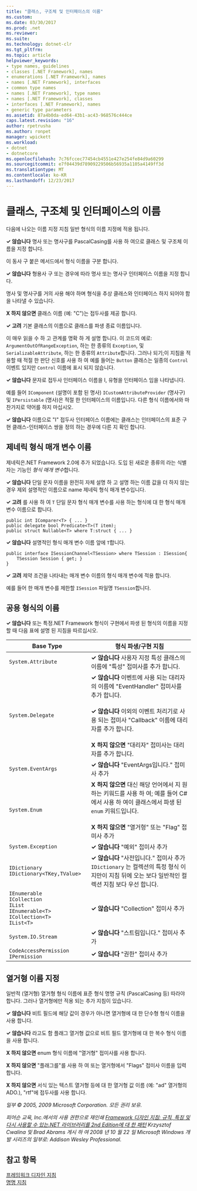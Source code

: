```yaml
---
title: "클래스, 구조체 및 인터페이스의 이름"
ms.custom: 
ms.date: 03/30/2017
ms.prod: .net
ms.reviewer: 
ms.suite: 
ms.technology: dotnet-clr
ms.tgt_pltfrm: 
ms.topic: article
helpviewer_keywords:
- type names, guidelines
- classes [.NET Framework], names
- enumerations [.NET Framework], names
- names [.NET Framework], interfaces
- common type names
- names [.NET Framework], type names
- names [.NET Framework], classes
- interfaces [.NET Framework], names
- generic type parameters
ms.assetid: 87a4b0da-ed64-43b1-ac43-968576c444ce
caps.latest.revision: "16"
author: rpetrusha
ms.author: ronpet
manager: wpickett
ms.workload:
- dotnet
- dotnetcore
ms.openlocfilehash: 7c76fccec77454cb4551e427e254fe84d9a60299
ms.sourcegitcommit: e7f04439d78909229506b56935a1105a4149ff3d
ms.translationtype: MT
ms.contentlocale: ko-KR
ms.lasthandoff: 12/23/2017
---
```

# <a name="names-of-classes-structs-and-interfaces"></a>클래스, 구조체 및 인터페이스의 이름
다음에 나오는 이름 지정 지침 일반 형식의 이름 지정에 적용 됩니다.  
  
 **✓ 않습니다** 명사 또는 명사구를 PascalCasing를 사용 하 여으로 클래스 및 구조체 이름을 지정 합니다.  
  
 이 동사 구 붙은 메서드에서 형식 이름을 구분 합니다.  
  
 **✓ 않습니다** 형용사 구 또는 경우에 따라 명사 또는 명사구 인터페이스 이름을 지정 합니다.  
  
 명사 및 명사구를 거의 사용 해야 하며 형식을 추상 클래스와 인터페이스 하지 되어야 함을 나타낼 수 있습니다.  
  
 **X 하지 않으면** 클래스 이름 (예: "C")는 접두사를 제공 합니다.  
  
 **✓ 고려** 기본 클래스의 이름으로 클래스를 파생 종료 이름입니다.  
  
 이 매우 읽을 수 하 고 관계를 명확 하 게 설명 합니다. 이 코드의 예로: `ArgumentOutOfRangeException`, 하는 한 종류의 `Exception`, 및 `SerializableAttribute`, 하는 한 종류의 `Attribute`합니다. 그러나 되기;이 지침을 적용할 때 적절 한 판단 신호를 사용 하 여 예를 들어는 `Button` 클래스는 일종의 `Control` 이벤트 있지만 `Control` 이름에 표시 되지 않습니다.  
  
 **✓ 않습니다** 문자로 접두사 인터페이스 이름을 I, 유형을 인터페이스 임을 나타냅니다.  
  
 예를 들어 `IComponent` (설명이 포함 된 명사) `ICustomAttributeProvider` (명사구) 및 `IPersistable` (명사)은 적절 한 인터페이스의 이름입니다. 다른 형식 이름에서와 마찬가지로 약어를 하지 마십시오.  
  
 **✓ 않습니다** 이름으로 "I" 접두사 인터페이스 이름에는 클래스는 인터페이스의 표준 구현 클래스-인터페이스 쌍을 정의 하는 경우에 다른 지 확인 합니다.  
  
## <a name="names-of-generic-type-parameters"></a>제네릭 형식 매개 변수 이름  
 제네릭은.NET Framework 2.0에 추가 되었습니다. 도입 된 새로운 종류의 라는 식별자는 기능인 *형식 매개 변수*합니다.  
  
 **✓ 않습니다** 단일 문자 이름을 완전히 자체 설명 하 고 설명 하는 이름 값을 더 하지 않는 경우 제외 설명적인 이름으로 name 제네릭 형식 매개 변수입니다.  
  
 **✓ 고려** 를 사용 하 여 `T` 단일 문자 형식 매개 변수를 사용 하는 형식에 대 한 형식 매개 변수 이름으로 합니다.  
  
```  
public int IComparer<T> { ... }  
public delegate bool Predicate<T>(T item);  
public struct Nullable<T> where T:struct { ... }  
```  
  
 **✓ 않습니다** 설명적인 형식 매개 변수 이름 앞에 `T`합니다.  
  
```  
public interface ISessionChannel<TSession> where TSession : ISession{  
    TSession Session { get; }  
}  
```  
  
 **✓ 고려** 제약 조건을 나타내는 매개 변수 이름의 형식 매개 변수에 적용 합니다.  
  
 예를 들어 한 매개 변수를 제한할 `ISession` 파일명 `TSession`합니다.  
  
## <a name="names-of-common-types"></a>공용 형식의 이름  
 **✓ 않습니다** 또는 특정.NET Framework 형식이 구현에서 파생 된 형식의 이름을 지정할 때 다음 표에 설명 된 지침을 따르십시오.  
  
|Base Type|형식 파생/구현 지침|  
|---------------|------------------------------------------|  
|`System.Attribute`|**✓ 않습니다** 사용자 지정 특성 클래스의 이름에 "특성" 접미사를 추가 합니다.|  
|`System.Delegate`|**✓ 않습니다** 이벤트에 사용 되는 대리자의 이름에 "EventHandler" 접미사를 추가 합니다.<br /><br /> **✓ 않습니다** 이외의 이벤트 처리기로 사용 되는 접미사 "Callback" 이름에 대리자를 추가 합니다.<br /><br /> **X 하지 않으면** "대리자" 접미사는 대리자를 추가 합니다.|  
|`System.EventArgs`|**✓ 않습니다** "EventArgs입니다." 접미사 추가|  
|`System.Enum`|**X 하지 않으면** 대신 해당 언어에서 지 원하는 키워드를 사용 하 여; 예를 들어 C#에서 사용 하 여이 클래스에서 파생 된 `enum` 키워드입니다.<br /><br /> **X 하지 않으면** "열거형" 또는 "Flag" 접미사 추가|  
|`System.Exception`|**✓ 않습니다** "예외" 접미사 추가|  
|`IDictionary` <br /> `IDictionary<TKey,TValue>`|**✓ 않습니다** "사전입니다." 접미사 추가 `IDictionary` 는 컬렉션의 특정 형식 이지만이 지침 뒤에 오는 보다 일반적인 컬렉션 지침 보다 우선 합니다.|  
|`IEnumerable` <br /> `ICollection` <br /> `IList` <br /> `IEnumerable<T>` <br /> `ICollection<T>` <br /> `IList<T>`|**✓ 않습니다** "Collection" 접미사 추가|  
|`System.IO.Stream`|**✓ 않습니다** "스트림입니다." 접미사 추가|  
|`CodeAccessPermission IPermission`|**✓ 않습니다** "권한" 접미사 추가|  
  
## <a name="naming-enumerations"></a>열거형 이름 지정  
 일반적 (열거형) 열거형 형식 이름에 표준 형식 명명 규칙 (PascalCasing 등) 따라야 합니다. 그러나 열거형에만 적용 되는 추가 지침이 있습니다.  
  
 **✓ 않습니다** 비트 필드에 해당 값이 경우가 아니면 열거형에 대 한 단수형 형식 이름을 사용 합니다.  
  
 **✓ 않습니다** 라고도 함 플래그 열거형 값으로 비트 필드 열거형에 대 한 복수 형식 이름을 사용 합니다.  
  
 **X 하지 않으면** enum 형식 이름에 "열거형" 접미사를 사용 합니다.  
  
 **X 하지 않으면** "플래그를"를 사용 하 여 또는 열거형에서 "Flags" 접미사 이름을 입력 합니다.  
  
 **X 하지 않으면** 서식 있는 텍스트 열거형 등에 대 한 열거형 값 이름 (예: "ad" 열거형의 ADO.), "rtf"에 접두사를 사용 합니다.  
  
 *일부 © 2005, 2009 Microsoft Corporation. 모든 권리 보유.*  
  
 *피어슨 교육, Inc.에서의 사용 권한으로 재인쇄 [Framework 디자인 지침: 규칙, 특징 및 다시 사용할 수 있는.NET 라이브러리를 2nd Edition에 대 한 패턴](http://www.informit.com/store/framework-design-guidelines-conventions-idioms-and-9780321545619) Krzysztof Cwalina 및 Brad Abrams 게시 하 여 2008 년 10 월 22 일 Microsoft Windows 개발 시리즈의 일부로: Addison Wesley Professional.*  
  
## <a name="see-also"></a>참고 항목  
 [프레임워크 디자인 지침](../../../docs/standard/design-guidelines/index.md)  
 [명명 지침](../../../docs/standard/design-guidelines/naming-guidelines.md)
